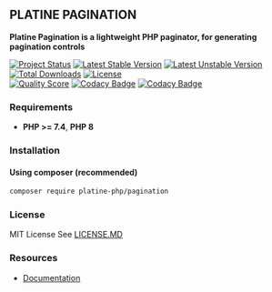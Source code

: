 ## PLATINE PAGINATION
**Platine Pagination is a lightweight PHP paginator, for generating pagination controls**

[![Project Status](http://opensource.box.com/badges/active.svg)](http://opensource.box.com/badges)
[![Latest Stable Version](https://poser.pugx.org/platine-php/pagination/v)](https://packagist.org/packages/platine-php/pagination)
[![Latest Unstable Version](https://poser.pugx.org/platine-php/pagination/v/unstable)](https://packagist.org/packages/platine-php/pagination)
[![Total Downloads](https://poser.pugx.org/platine-php/pagination/downloads)](https://packagist.org/packages/platine-php/pagination)
[![License](https://poser.pugx.org/platine-php/pagination/license)](https://packagist.org/packages/platine-php/pagination)  
[![Quality Score](https://img.shields.io/scrutinizer/g/platine-php/pagination.svg?style=flat-square)](https://scrutinizer-ci.com/g/platine-php/pagination)
[![Codacy Badge](https://app.codacy.com/project/badge/Grade/c60bca19b93347159cfd771a8dc9de7e)](https://app.codacy.com/gh/platine-php/pagination/dashboard?utm_source=gh&utm_medium=referral&utm_content=&utm_campaign=Badge_grade)
[![Codacy Badge](https://app.codacy.com/project/badge/Coverage/c60bca19b93347159cfd771a8dc9de7e)](https://app.codacy.com/gh/platine-php/pagination/dashboard?utm_source=gh&utm_medium=referral&utm_content=&utm_campaign=Badge_coverage)

### Requirements 
- **PHP >= 7.4**, **PHP 8** 

### Installation
#### Using composer (recommended)
```bash
composer require platine-php/pagination
```

### License
MIT License See [LICENSE.MD](LICENSE.MD)

### Resources
- [Documentation](https://docs.platine-php.com/packages/pagination)